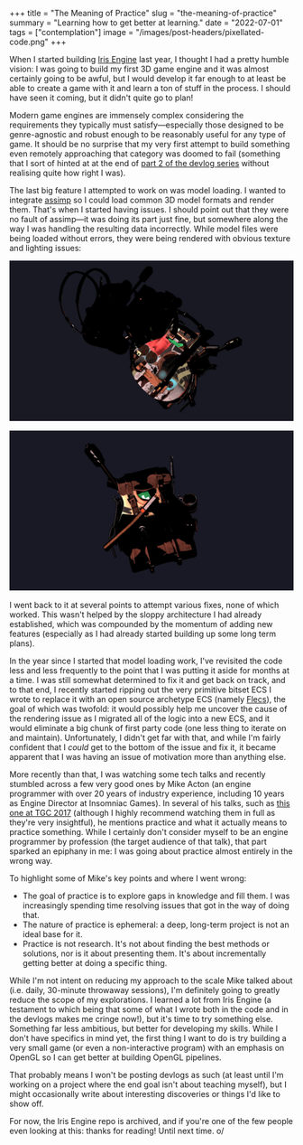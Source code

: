 +++
title = "The Meaning of Practice"
slug = "the-meaning-of-practice"
summary = "Learning how to get better at learning."
date = "2022-07-01"
tags = ["contemplation"]
image = "/images/post-headers/pixellated-code.png"
+++

When I started building [Iris Engine](https://github.com/Riari/iris-engine) last year, I thought I had a pretty humble vision: I was going to build my first 3D game engine and it was almost certainly going to be awful, but I would develop it far enough to at least be able to create a game with it and learn a ton of stuff in the process. I should have seen it coming, but it didn't quite go to plan!

Modern game engines are immensely complex considering the requirements they typically must satisfy—especially those designed to be genre-agnostic and robust enough to be reasonably useful for any type of game. It should be no surprise that my very first attempt to build something even remotely approaching that category was doomed to fail (something that I sort of hinted at at the end of [part 2 of the devlog series](/posts/2021/04/3d-game-engine-devlog-part-2-scene-improvements/) without realising quite how right I was).

The last big feature I attempted to work on was model loading. I wanted to integrate [assimp](https://github.com/assimp/assimp) so I could load common 3D model formats and render them. That's when I started having issues. I should point out that they were no fault of assimp—it was doing its part just fine, but somewhere along the way I was handling the resulting data incorrectly. While model files were being loaded without errors, they were being rendered with obvious texture and lighting issues:

![Broken model #1](./broken_model_1.jpg)

![Broken model #2](./broken_model_2.jpg)

I went back to it at several points to attempt various fixes, none of which worked. This wasn't helped by the sloppy architecture I had already established, which was compounded by the momentum of adding new features (especially as I had already started building up some long term plans).

In the year since I started that model loading work, I've revisited the code less and less frequently to the point that I was putting it aside for months at a time. I was still somewhat determined to fix it and get back on track, and to that end, I recently started ripping out the very primitive bitset ECS I wrote to replace it with an open source archetype ECS (namely [Flecs](https://github.com/SanderMertens/flecs)), the goal of which was twofold: it would possibly help me uncover the cause of the rendering issue as I migrated all of the logic into a new ECS, and it would eliminate a big chunk of first party code (one less thing to iterate on and maintain). Unfortunately, I didn't get far with that, and while I'm fairly confident that I _could_ get to the bottom of the issue and fix it, it became apparent that I was having an issue of motivation more than anything else.

More recently than that, I was watching some tech talks and recently stumbled across a few very good ones by Mike Acton (an engine programmer with over 20 years of industry experience, including 10 years as Engine Director at Insomniac Games). In several of his talks, such as [this one at TGC 2017](https://youtu.be/4B00hV3wmMY?t=757) (although I highly recommend watching them in full as they're very insightful), he mentions practice and what it actually means to practice something. While I certainly don't consider myself to be an engine programmer by profession (the target audience of that talk), that part sparked an epiphany in me: I was going about practice almost entirely in the wrong way.

To highlight some of Mike's key points and where I went wrong:

* The goal of practice is to explore gaps in knowledge and fill them. I was increasingly spending time resolving issues that got in the way of doing that.
* The nature of practice is ephemeral: a deep, long-term project is not an ideal base for it.
* Practice is not research. It's not about finding the best methods or solutions, nor is it about presenting them. It's about incrementally getting better at doing a specific thing.

While I'm not intent on reducing my approach to the scale Mike talked about (i.e. daily, 30-minute throwaway sessions), I'm definitely going to greatly reduce the scope of my explorations. I learned a lot from Iris Engine (a testament to which being that some of what I wrote both in the code and in the devlogs makes me cringe now!), but it's time to try something else. Something far less ambitious, but better for developing my skills. While I don't have specifics in mind yet, the first thing I want to do is try building a very small game (or even a non-interactive program) with an emphasis on OpenGL so I can get better at building OpenGL pipelines.

That probably means I won't be posting devlogs as such (at least until I'm working on a project where the end goal isn't about teaching myself), but I might occasionally write about interesting discoveries or things I'd like to show off.

For now, the Iris Engine repo is archived, and if you're one of the few people even looking at this: thanks for reading! Until next time. o/